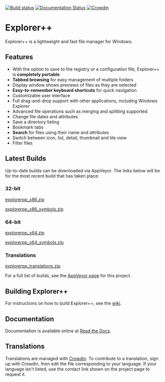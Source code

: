 [![Build status](https://ci.appveyor.com/api/projects/status/ggvn28se8xhes3x3/branch/master?svg=true)](https://ci.appveyor.com/project/derceg/explorerplusplus/branch/master)
[![Documentation Status](https://readthedocs.org/projects/explorerplusplus/badge/?version=latest)](https://explorerplusplus.readthedocs.io/en/latest/?badge=latest)
[![Crowdin](https://d322cqt584bo4o.cloudfront.net/explorerplusplus/localized.svg)](https://crowdin.com/project/explorerplusplus)

# Explorer++

Explorer++ is a lightweight and fast file manager for Windows.

## Features

* With the option to save to the registry or a configuration file, Explorer++ is __completely portable__
* __Tabbed browsing__ for easy management of multiple folders
* Display window shows previews of files as they are selected
* __Easy-to-remember keyboard shortcuts__ for quick navigation
* Customizable user interface
* Full drag-and-drop support with other applications, including Windows Explorer
* Advanced file operations such as merging and splitting supported
* Change file dates and attributes
* Save a directory listing
* Bookmark tabs
* __Search__ for files using their name and attributes
* Switch between icon, list, detail, thumbnail and tile view
* Filter files

## Latest Builds

Up-to-date builds can be downloaded via AppVeyor. The links below will be for the most recent build that has taken place:

### 32-bit

[explorerpp_x86.zip](https://ci.appveyor.com/api/projects/derceg/explorerplusplus/artifacts/explorerpp_x86.zip?branch=master&pr=false&job=Platform%3A%20Win32)

[explorerpp_x86_symbols.zip](https://ci.appveyor.com/api/projects/derceg/explorerplusplus/artifacts/explorerpp_x86_symbols.zip?branch=master&pr=false&job=Platform%3A%20Win32)

### 64-bit

[explorerpp_x64.zip](https://ci.appveyor.com/api/projects/derceg/explorerplusplus/artifacts/explorerpp_x64.zip?branch=master&pr=false&job=Platform%3A%20x64)

[explorerpp_x64_symbols.zip](https://ci.appveyor.com/api/projects/derceg/explorerplusplus/artifacts/explorerpp_x64_symbols.zip?branch=master&pr=false&job=Platform%3A%20x64)

### Translations

[explorerpp_translations.zip](https://ci.appveyor.com/api/projects/derceg/explorerplusplus/artifacts/explorerpp_translations.zip?branch=master&pr=false&job=Platform%3A%20Win32)

For a full list of builds, see the [AppVeyor page](https://ci.appveyor.com/project/derceg/explorerplusplus) for this project.

## Building Explorer++

For instructions on how to build Explorer++, see the [wiki](https://github.com/derceg/explorerplusplus/wiki/Building-Explorerplusplus).

## Documentation

Documentation is available online at [Read the Docs](https://explorerplusplus.readthedocs.io/en/latest/).

## Translations

Translations are managed with [Crowdin](https://crowdin.com/project/explorerplusplus). To contribute to a translation, sign up with Crowdin, then edit the file corresponding to your language. If your language isn't listed, use the contact link shown on the project page to request it.
